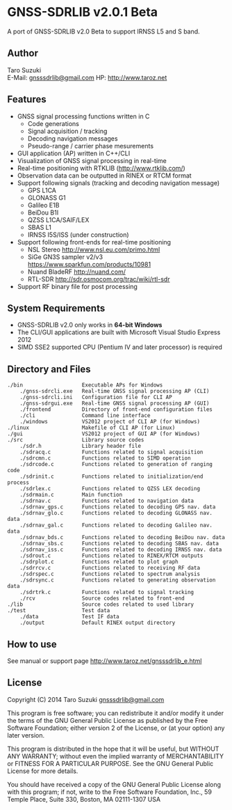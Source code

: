 GNSS-SDRLIB v2.0.1 Beta
===============================================================================
A port of GNSS-SDRLIB v2.0 Beta to support IRNSS L5 and S band.

Author
-------------------------------------------------------------------------------
Taro Suzuki  
E-Mail: <gnsssdrlib@gmail.com>
HP: <http://www.taroz.net>


Features
-------------------------------------------------------------------------------
* GNSS signal processing functions written in C
    * Code generations
    * Signal acquisition / tracking
    * Decoding navigation messages 
    * Pseudo-range / carrier phase mesurements 
* GUI application (AP) written in C++/CLI
* Visualization of GNSS signal processing in real-time 
* Real-time positioning with RTKLIB (<http://www.rtklib.com/>)
* Observation data can be outputted in RINEX or RTCM format
* Support following signals (tracking and decoding navigation message) 
    * GPS L1CA
    * GLONASS G1
    * Galileo E1B
    * BeiDou B1I
    * QZSS L1CA/SAIF/LEX
    * SBAS L1
    * IRNSS I5S/ISS (under construction)
* Support following front-ends for real-time positioning
    * NSL Stereo <http://www.nsl.eu.com/primo.html>
    * SiGe GN3S sampler v2/v3 <https://www.sparkfun.com/products/10981>
    * Nuand BladeRF <http://nuand.com/>
    * RTL-SDR <http://sdr.osmocom.org/trac/wiki/rtl-sdr>
* Support RF binary file for post processing


System Requirements
-------------------------------------------------------------------------------
* GNSS-SDRLIB v2.0 only works in **64-bit Windows**
* The CLI/GUI applications are built with Microsoft Visual Studio Express 2012
* SIMD SSE2 supported CPU (Pentium IV and later processor) is required


Directory and Files
-------------------------------------------------------------------------------
    ./bin                   Executable APs for Windows  
        ./gnss-sdrcli.exe   Real-time GNSS signal processing AP (CLI)  
        ./gnss-sdrcli.ini   Configuration file for CLI AP  
        ./gnss-sdrgui.exe   Real-time GNSS signal processing AP (GUI)  
        ./frontend          Directory of front-end configuration files  
        ./cli               Command line interface  
        ./windows           VS2012 project of CLI AP (for Windows)  
    ./linux                 Makefile of CLI AP (for Linux)  
    ./gui                   VS2012 project of GUI AP (for Windows)  
    ./src                   Library source codes  
        ./sdr.h             Library header file  
        ./sdracq.c          Functions related to signal acquisition  
        ./sdrcmn.c          Functions related to SIMD operation  
        ./sdrcode.c         Functions related to generation of ranging code  
        ./sdrinit.c         Functions related to initialization/end process  
        ./sdrlex.c          Functions related to QZSS LEX decoding  
        ./sdrmain.c         Main function  
        ./sdrnav.c          Functions related to navigation data  
        ./sdrnav_gps.c      Functions related to decoding GPS nav. data  
        ./sdrnav_glo.c      Functions related to decoding GLONASS nav. data  
        ./sdrnav_gal.c      Functions related to decoding Galileo nav. data  
        ./sdrnav_bds.c      Functions related to decoding BeiDou nav. data  
        ./sdrnav_sbs.c      Functions related to decoding SBAS nav. data  
        ./sdrnav_iss.c      Functions related to decoding IRNSS nav. data  
        ./sdrout.c          Functions related to RINEX/RTCM outputs  
        ./sdrplot.c         Functions related to plot graph  
        ./sdrrcv.c          Functions related to receiving RF data  
        ./sdrspec.c         Functions related to spectrum analysis  
        ./sdrsync.c         Functions related to generating observation data  
        ./sdrtrk.c          Functions related to signal tracking  
        ./rcv               Source codes related to front-end  
    ./lib                   Source codes related to used library  
    ./test                  Test data  
        ./data              Test IF data  
        ./output            Default RINEX output directory  


How to use
-------------------------------------------------------------------------------
See manual or support page <http://www.taroz.net/gnsssdrlib_e.html>


License
-------------------------------------------------------------------------------
Copyright (C) 2014 Taro Suzuki <gnsssdrlib@gmail.com>

This program is free software; you can redistribute it and/or modify it under
the terms of the GNU General Public License as published by the Free Software
Foundation; either version 2 of the License, or (at your option) any later
version.

This program is distributed in the hope that it will be useful, but WITHOUT
ANY WARRANTY; without even the implied warranty of MERCHANTABILITY or FITNESS
FOR A PARTICULAR PURPOSE. See the GNU General Public License for more
details.

You should have received a copy of the GNU General Public License along with
this program; if not, write to the Free Software Foundation, Inc., 59 Temple
Place, Suite 330, Boston, MA 02111-1307 USA
